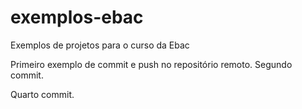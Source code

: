 # exemplos-ebac
Exemplos de projetos para o curso da Ebac

Primeiro exemplo de commit e push no repositório remoto.
Segundo commit.

Quarto commit.
